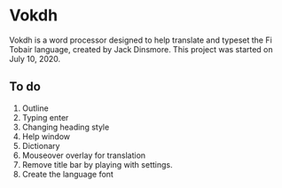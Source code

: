 # Vokdh

Vokdh is a word processor designed to help translate and typeset the Fi Tobair language, created by Jack Dinsmore. This project was started on July 10, 2020.

## To do

1. Outline
1. Typing enter
1. Changing heading style
1. Help window
1. Dictionary
1. Mouseover overlay for translation
1. Remove title bar by playing with settings.
1. Create the language font
